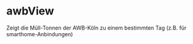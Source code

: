 # awbView
Zeigt die Müll-Tonnen der AWB-Köln zu einem bestimmten Tag (z.B. für smarthome-Anbindungen)
